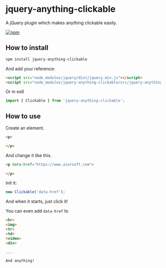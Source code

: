# jquery-anything-clickable

A jQuery plugin which makes anything clickable easily.

[![npm](https://img.shields.io/npm/v/jquery-anything-clickable.svg?style=flat)](https://www.npmjs.com/package/jquery-anything-clickable)

## How to install

```bash
npm install jquery-anything-clickable
```

And add your reference:

```html
<script src="node_modules/jquery/dist/jquery.min.js"></script>
<script src="node_modules/jquery-anything-clickable/src/jquery-anything-clickable.js"></script>
```

Or in es6

```js
import { Clickable } from 'jquery-anything-clickable';
```

## How to use

Create an element.

```html
<p>

</p>
```

And change it like this.

```html
<p data-href="https://www.aiursoft.com">
  
</p>
```

Init it:

```javascript
new Clickable('data-href');
```

And when it starts, just click it!

You can even add `data-href` to

```html
<hr>
<img>
<tr>
<td>
<video>
<div>

...

And anything!
```
